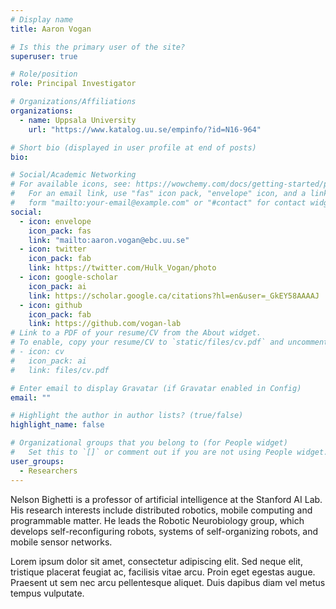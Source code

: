 ```yaml
---
# Display name
title: Aaron Vogan

# Is this the primary user of the site?
superuser: true

# Role/position
role: Principal Investigator

# Organizations/Affiliations
organizations:
  - name: Uppsala University
    url: "https://www.katalog.uu.se/empinfo/?id=N16-964"

# Short bio (displayed in user profile at end of posts)
bio:

# Social/Academic Networking
# For available icons, see: https://wowchemy.com/docs/getting-started/page-builder/#icons
#   For an email link, use "fas" icon pack, "envelope" icon, and a link in the
#   form "mailto:your-email@example.com" or "#contact" for contact widget.
social:
  - icon: envelope
    icon_pack: fas
    link: "mailto:aaron.vogan@ebc.uu.se"
  - icon: twitter
    icon_pack: fab
    link: https://twitter.com/Hulk_Vogan/photo
  - icon: google-scholar
    icon_pack: ai
    link: https://scholar.google.ca/citations?hl=en&user=_GkEY58AAAAJ
  - icon: github
    icon_pack: fab
    link: https://github.com/vogan-lab
# Link to a PDF of your resume/CV from the About widget.
# To enable, copy your resume/CV to `static/files/cv.pdf` and uncomment the lines below.
# - icon: cv
#   icon_pack: ai
#   link: files/cv.pdf

# Enter email to display Gravatar (if Gravatar enabled in Config)
email: ""

# Highlight the author in author lists? (true/false)
highlight_name: false

# Organizational groups that you belong to (for People widget)
#   Set this to `[]` or comment out if you are not using People widget.
user_groups:
  - Researchers
---
```


Nelson Bighetti is a professor of artificial intelligence at the Stanford AI Lab. His research interests include distributed robotics, mobile computing and programmable matter. He leads the Robotic Neurobiology group, which develops self-reconfiguring robots, systems of self-organizing robots, and mobile sensor networks.

Lorem ipsum dolor sit amet, consectetur adipiscing elit. Sed neque elit, tristique placerat feugiat ac, facilisis vitae arcu. Proin eget egestas augue. Praesent ut sem nec arcu pellentesque aliquet. Duis dapibus diam vel metus tempus vulputate.
